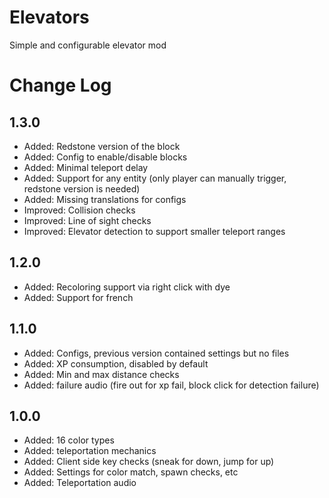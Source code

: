# Elevators
Simple and configurable elevator mod


# Change Log

## 1.3.0

* Added: Redstone version of the block
* Added: Config to enable/disable blocks
* Added: Minimal teleport delay
* Added: Support for any entity (only player can manually trigger, redstone version is needed)
* Added: Missing translations for configs
* Improved: Collision checks
* Improved: Line of sight checks
* Improved: Elevator detection to support smaller teleport ranges

## 1.2.0

* Added: Recoloring support via right click with dye
* Added: Support for french

## 1.1.0

* Added: Configs, previous version contained settings but no files
* Added: XP consumption, disabled by default
* Added: Min and max distance checks
* Added: failure audio (fire out for xp fail, block click for detection failure) 

## 1.0.0

* Added: 16 color types
* Added: teleportation mechanics
* Added: Client side key checks (sneak for down, jump for up) 
* Added: Settings for color match, spawn checks, etc
* Added: Teleportation audio
